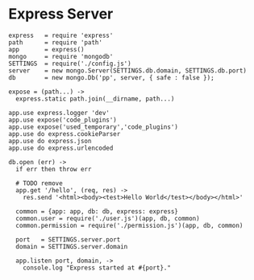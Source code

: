 # Express Server
    
    express   = require 'express'
    path      = require 'path'
    app       = express()
    mongo     = require 'mongodb'
    SETTINGS  = require('./config.js')
    server    = new mongo.Server(SETTINGS.db.domain, SETTINGS.db.port)
    db        = new mongo.Db('pp', server, { safe : false });
    
    expose = (path...) -> 
      express.static path.join(__dirname, path...)

    app.use express.logger 'dev'
    app.use expose('code_plugins')
    app.use expose('used_temporary','code_plugins') 
    app.use do express.cookieParser
    app.use do express.json
    app.use do express.urlencoded

    db.open (err) ->
      if err then throw err

      # TODO remove
      app.get '/hello', (req, res) ->
        res.send '<html><body><test>Hello World</test></body></html>'

      common = {app: app, db: db, express: express}
      common.user = require('./user.js')(app, db, common)
      common.permission = require('./permission.js')(app, db, common)

      port   = SETTINGS.server.port
      domain = SETTINGS.server.domain

      app.listen port, domain, ->
        console.log "Express started at #{port}."





    


